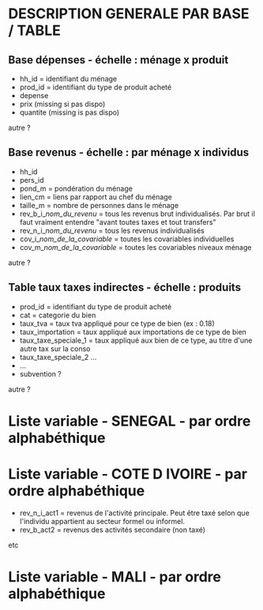 
# DESCRIPTION GENERALE PAR BASE / TABLE

## Base dépenses - échelle : ménage x produit

* hh_id = identifiant du ménage
* prod_id = identifiant du type de produit acheté
* depense
* prix (missing si pas dispo)
* quantite (missing is pas dispo) 

autre ? 

## Base revenus - échelle : par ménage x individus

* hh_id
* pers_id 
* pond_m = pondération du ménage
* lien_cm = liens par rapport au chef du ménage 
* taille_m = nombre de personnes dans le ménage
* rev_b_i_*nom_du_revenu* = tous les revenus brut individualisés. Par brut il faut vraiment entendre "avant toutes taxes et tout transfers" 
* rev_n_i_*nom_du_revenu* = tous les revenus individualisés
* cov_i_*nom_de_la_covariable* = toutes les covariables individuelles
* cov_m_*nom_de_la_covariable* = toutes les covariables niveaux ménage 

autre ? 

## Table taux taxes indirectes - échelle : produits

* prod_id = identifiant du type de produit acheté
* cat = categorie du bien 
* taux_tva = taux tva appliqué pour ce type de bien (ex : 0.18)
* taux_importation = taux appliqué aux importations de ce type de bien
* taux_taxe_speciale_1 = taux appliqué aux bien de ce type, au titre d'une autre tax sur la conso
* taux_taxe_speciale_2 ...
* ...
* subvention ?

autre ?

# Liste variable - SENEGAL - par ordre alphabéthique 

# Liste variable - COTE D IVOIRE - par ordre alphabéthique

* rev_n_i_act1 = revenus de l'activité principale. Peut être taxé selon que l'individu appartient au secteur formel ou informel. 
* rev_b_act2 = revenus des activités secondaire (non taxé) 

etc 

# Liste variable - MALI - par ordre alphabéthique




